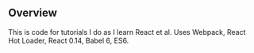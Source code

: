 Overview
--------

This is code for tutorials I do as I learn React et al. Uses Webpack, React Hot Loader, React 0.14, Babel 6, ES6.
